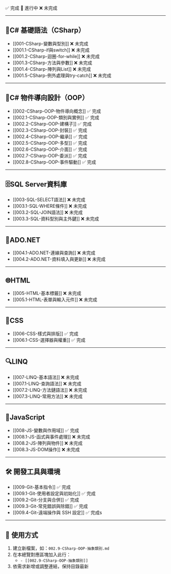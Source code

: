 ✅ 完成  🚧 進行中 ❌ 未完成

---
## 🔷C# 基礎語法（CSharp）

- [[001-CSharp-變數與型別]]  ❌ 未完成
- [[001.1-CSharp-if與switch]]  ❌ 未完成
- [[001.2-CSharp-迴圈-for-while]] ❌ 未完成
- [[001.3-CSharp-方法與參數]] ❌ 未完成
- [[001.4-CSharp-陣列與List]] ❌ 未完成
- [[001.5-CSharp-例外處理與try-catch]] ❌ 未完成

---
## 🧱C# 物件導向設計（OOP）

- [[002-CSharp-OOP-物件導向概念]] ✅ 完成
- [[002.1-CSharp-OOP-類別與實例]] ✅ 完成
- [[002.2-CSharp-OOP-建構子]] ✅ 完成
- [[002.3-CSharp-OOP-封裝]] ✅ 完成
- [[002.4-CSharp-OOP-繼承]] ✅ 完成
- [[002.5-CSharp-OOP-多型]] ✅ 完成
- [[002.6-CSharp-OOP-介面]] ✅ 完成
- [[002.7-CSharp-OOP-委派]] ✅ 完成
- [[002.8-CSharp-OOP-事件驅動]] ✅ 完成

---
## 🗄️SQL Server資料庫

- [[003-SQL-SELECT語法]] ❌ 未完成
- [[003.1-SQL-WHERE條件]] ❌ 未完成
- [[003.2-SQL-JOIN語法]] ❌ 未完成
- [[003.3-SQL-資料型別與主外鍵]] ❌ 未完成

---
## 🔌ADO.NET

- [[004.1-ADO.NET-連線與查詢]] ❌ 未完成
- [[004.2-ADO.NET-資料填入與更新]] ❌ 未完成

---
## 🌐HTML

- [[005-HTML-基本標籤]] ❌ 未完成
- [[005.1-HTML-表單與輸入元件]] ❌ 未完成

---
## 🎨CSS

- [[006-CSS-樣式與排版]] ✅ 完成
- [[006.1-CSS-選擇器與權重]] ✅ 完成

---

## 🔍LINQ

- [[007-LINQ-基本語法]] ❌ 未完成
- [[007.1-LINQ-查詢語法]] ❌ 未完成
- [[007.2-LINQ-方法鏈語法]] ❌ 未完成
- [[007.3-LINQ-常用方法]] ❌ 未完成

---
## 📜JavaScript

- [[008-JS-變數與作用域]] ✅ 完成
- [[008.1-JS-函式與事件處理]] ❌ 未完成
- [[008.2-JS-陣列與物件]] ❌ 未完成
- [[008.3-JS-DOM操作]] ❌ 未完成

---
## 🛠️ 開發工具與環境

- [[009-Git-基本指令]] ✅ 完成
- [[009.1-Git-使用者設定與初始化]] ✅ 完成
- [[009.2-Git-分支與合併]] ✅ 完成
- [[009.3-Git-常見錯誤與除錯]] ✅ 完成
-  [[009.4-Git-遠端操作與 SSH 設定]] ✅ 完成s

---
## 📌 使用方式
1. 建立新檔案，如：`002.9-CSharp-OOP-抽象類別.md`
2. 在本總覽對應區塊加入此行：
   - `- [[002.9-CSharp-OOP-抽象類別]]`
3. 依需求新增或調整連結，保持目錄最新
